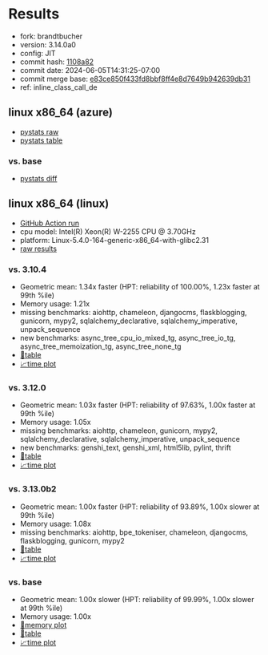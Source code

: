 # Results

- fork: brandtbucher
- version: 3.14.0a0
- config: JIT
- commit hash: [1108a82](https://github.com/brandtbucher/cpython/commit/1108a82)
- commit date: 2024-06-05T14:31:25-07:00
- commit merge base: [e83ce850f433fd8bbf8ff4e8d7649b942639db31](https://github.com/brandtbucher/cpython/commit/e83ce850f433fd8bbf8ff4e8d7649b942639db31)
- ref: inline_class_call_de

## linux x86_64 (azure)

- [pystats raw](bm-20240605-azure-x86_64-brandtbucher-inline_class_call_de-3.14.0a0-1108a82-pystats.json)
- [pystats table](bm-20240605-azure-x86_64-brandtbucher-inline_class_call_de-3.14.0a0-1108a82-pystats.md)

### vs. base

- [pystats diff](bm-20240605-azure-x86_64-brandtbucher-inline_class_call_de-3.14.0a0-1108a82-pystats-vs-base.md)

## linux x86_64 (linux)

- [GitHub Action run](https://github.com/faster-cpython/benchmarking/actions/runs/9392196794)
- cpu model: Intel(R) Xeon(R) W-2255 CPU @ 3.70GHz
- platform: Linux-5.4.0-164-generic-x86_64-with-glibc2.31
- [raw results](bm-20240605-linux-x86_64-brandtbucher-inline_class_call_de-3.14.0a0-1108a82.json)

### vs. 3.10.4

- Geometric mean: 1.34x faster (HPT: reliability of 100.00%, 1.23x faster at 99th %ile)
- Memory usage: 1.21x
- missing benchmarks: aiohttp, chameleon, djangocms, flaskblogging, gunicorn, mypy2, sqlalchemy_declarative, sqlalchemy_imperative, unpack_sequence
- new benchmarks: async_tree_cpu_io_mixed_tg, async_tree_io_tg, async_tree_memoization_tg, async_tree_none_tg
- [📄table](bm-20240605-linux-x86_64-brandtbucher-inline_class_call_de-3.14.0a0-1108a82-vs-3.10.4.md)
- [📈time plot](bm-20240605-linux-x86_64-brandtbucher-inline_class_call_de-3.14.0a0-1108a82-vs-3.10.4.svg)

### vs. 3.12.0

- Geometric mean: 1.03x faster (HPT: reliability of 97.63%, 1.00x faster at 99th %ile)
- Memory usage: 1.05x
- missing benchmarks: aiohttp, chameleon, gunicorn, mypy2, sqlalchemy_declarative, sqlalchemy_imperative, unpack_sequence
- new benchmarks: genshi_text, genshi_xml, html5lib, pylint, thrift
- [📄table](bm-20240605-linux-x86_64-brandtbucher-inline_class_call_de-3.14.0a0-1108a82-vs-3.12.0.md)
- [📈time plot](bm-20240605-linux-x86_64-brandtbucher-inline_class_call_de-3.14.0a0-1108a82-vs-3.12.0.svg)

### vs. 3.13.0b2

- Geometric mean: 1.00x faster (HPT: reliability of 93.89%, 1.00x slower at 99th %ile)
- Memory usage: 1.08x
- missing benchmarks: aiohttp, bpe_tokeniser, chameleon, djangocms, flaskblogging, gunicorn, mypy2
- [📄table](bm-20240605-linux-x86_64-brandtbucher-inline_class_call_de-3.14.0a0-1108a82-vs-3.13.0b2.md)
- [📈time plot](bm-20240605-linux-x86_64-brandtbucher-inline_class_call_de-3.14.0a0-1108a82-vs-3.13.0b2.svg)

### vs. base

- Geometric mean: 1.00x slower (HPT: reliability of 99.99%, 1.00x slower at 99th %ile)
- Memory usage: 1.00x
- [🧠memory plot](bm-20240605-linux-x86_64-brandtbucher-inline_class_call_de-3.14.0a0-1108a82-vs-base-mem.svg)
- [📄table](bm-20240605-linux-x86_64-brandtbucher-inline_class_call_de-3.14.0a0-1108a82-vs-base.md)
- [📈time plot](bm-20240605-linux-x86_64-brandtbucher-inline_class_call_de-3.14.0a0-1108a82-vs-base.svg)

